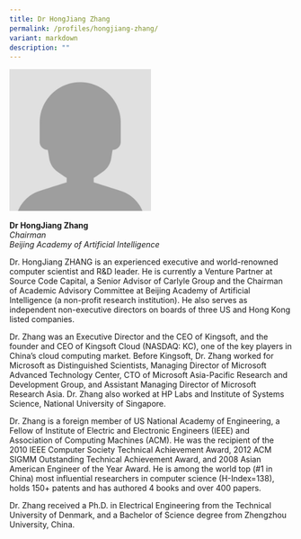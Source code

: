 ```yaml
---
title: Dr HongJiang Zhang
permalink: /profiles/hongjiang-zhang/
variant: markdown
description: ""
---
```

<div style="width:50%"><img src="/images/People/participant.jpeg" alt="hongjiang"></div>

**Dr HongJiang Zhang**<br>*Chairman*<br>*Beijing Academy of Artificial Intelligence*<br>

Dr. HongJiang ZHANG is an experienced executive and world-renowned computer scientist and R&amp;D leader. He is currently a Venture Partner at Source Code Capital, a Senior Advisor of Carlyle Group and the Chairman of Academic Advisory Committee at Beijing Academy of Artificial Intelligence (a non-profit research institution). He also serves as independent non-executive directors on boards of three US and Hong Kong listed companies.

Dr. Zhang was an Executive Director and the CEO of Kingsoft, and the founder and CEO of Kingsoft Cloud (NASDAQ: KC), one of the key players in China’s cloud computing market. Before Kingsoft, Dr. Zhang worked for Microsoft as Distinguished Scientists, Managing Director of Microsoft Advanced Technology Center, CTO of Microsoft Asia-Pacific Research and Development Group, and Assistant Managing Director of Microsoft Research Asia. Dr. Zhang also worked at HP Labs and Institute of Systems Science, National University of Singapore.

Dr. Zhang is a foreign member of US National Academy of Engineering, a Fellow of Institute of Electric and Electronic Engineers (IEEE) and Association of Computing Machines (ACM). He was the recipient of the 2010 IEEE Computer Society Technical Achievement Award, 2012 ACM SIGMM Outstanding Technical Achievement Award, and 2008 Asian American Engineer of the Year Award. He is among the world top (#1 in China) most influential researchers in computer science (H-Index=138), holds 150+ patents and has authored 4 books and over 400 papers.

Dr. Zhang received a Ph.D. in Electrical Engineering from the Technical University of Denmark, and a Bachelor of Science degree from Zhengzhou University, China.
